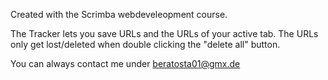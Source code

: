 Created with the Scrimba webdeveleopment course.

The Tracker lets you save URLs and the URLs of your active tab. 
The URLs only get lost/deleted when double clicking the "delete all" button.

You can always contact me under beratosta01@gmx.de
